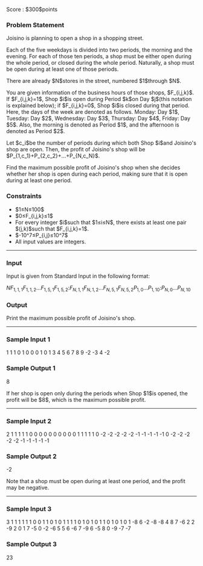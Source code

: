 
<div>

<span>

<span>

<p>
Score : $300$points
</p>

<div>

<section>

### **Problem Statement**

<p>
Joisino is planning to open a shop in a shopping street.
</p>

<p>
Each of the five weekdays is divided into two periods, the morning and the evening. For each of those ten periods, a shop must be either open during the whole period, or closed during the whole period. Naturally, a shop must be open during at least one of those periods.
</p>

<p>
There are already $N$stores in the street, numbered $1$through $N$.
</p>

<p>
You are given information of the business hours of those shops, $F_{i,j,k}$. If $F_{i,j,k}=1$, Shop $i$is open during Period $k$on Day $j$(this notation is explained below); if $F_{i,j,k}=0$, Shop $i$is closed during that period. Here, the days of the week are denoted as follows. Monday: Day $1$, Tuesday: Day $2$, Wednesday: Day $3$, Thursday: Day $4$, Friday: Day $5$. Also, the morning is denoted as Period $1$, and the afternoon is denoted as Period $2$.
</p>

<p>
Let $c_i$be the number of periods during which both Shop $i$and Joisino's shop are open. Then, the profit of Joisino's shop will be $P_{1,c_1}+P_{2,c_2}+...+P_{N,c_N}$.
</p>

<p>
Find the maximum possible profit of Joisino's shop when she decides whether her shop is open during each period, making sure that it is open during at least one period.
</p>

</section>

</div>

<div>

<section>

### **Constraints**

<ul>

<li>
$1≤N≤100$
</li>

<li>
$0≤F_{i,j,k}≤1$
</li>

<li>
For every integer $i$such that $1≤i≤N$, there exists at least one pair $(j,k)$such that $F_{i,j,k}=1$.
</li>

<li>
$-10^7≤P_{i,j}≤10^7$
</li>

<li>
All input values are integers.
</li>

</ul>

</section>

</div>

---

<div>

<div>

<section>

### **Input**

<p>
Input is given from Standard Input in the following format:
</p>

<div>

$N$$F_{1,1,1}$$F_{1,1,2}$$...$$F_{1,5,1}$$F_{1,5,2}$$:$$F_{N,1,1}$$F_{N,1,2}$$...$$F_{N,5,1}$$F_{N,5,2}$$P_{1,0}$$...$$P_{1,10}$$:$$P_{N,0}$$...$$P_{N,10}$
</div>

</section>

</div>

<div>

<section>

### **Output**

<p>
Print the maximum possible profit of Joisino's shop.
</p>

</section>

</div>

</div>

---

<div>

<section>

### **Sample Input 1**

<div>

1
1 1 0 1 0 0 0 1 0 1
3 4 5 6 7 8 9 -2 -3 4 -2

</div>

</section>

</div>

<div>

<section>

### **Sample Output 1**

<div>

8

</div>

<p>
If her shop is open only during the periods when Shop $1$is opened, the profit will be $8$, which is the maximum possible profit.
</p>

</section>

</div>

---

<div>

<section>

### **Sample Input 2**

<div>

2
1 1 1 1 1 0 0 0 0 0
0 0 0 0 0 1 1 1 1 1
0 -2 -2 -2 -2 -2 -1 -1 -1 -1 -1
0 -2 -2 -2 -2 -2 -1 -1 -1 -1 -1

</div>

</section>

</div>

<div>

<section>

### **Sample Output 2**

<div>

-2

</div>

<p>
Note that a shop must be open during at least one period, and the profit may be negative.
</p>

</section>

</div>

---

<div>

<section>

### **Sample Input 3**

<div>

3
1 1 1 1 1 1 0 0 1 1
0 1 0 1 1 1 1 0 1 0
1 0 1 1 0 1 0 1 0 1
-8 6 -2 -8 -8 4 8 7 -6 2 2
-9 2 0 1 7 -5 0 -2 -6 5 5
6 -6 7 -9 6 -5 8 0 -9 -7 -7

</div>

</section>

</div>

<div>

<section>

### **Sample Output 3**

<div>

23

</div>

</section>

</div>

</span>

</span>

</div>
